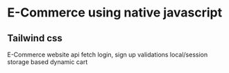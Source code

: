 # E-Commerce using native javascript
## Tailwind css
E-Commerce website
api fetch 
login, sign up validations
local/session storage based
dynamic cart 
